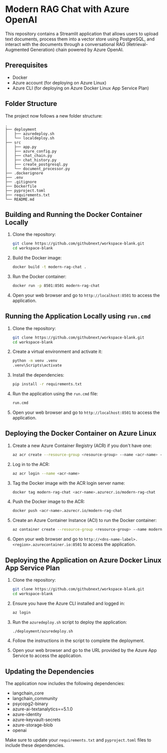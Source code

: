 # Modern RAG Chat with Azure OpenAI

This repository contains a Streamlit application that allows users to upload text documents, process them into a vector store using PostgreSQL, and interact with the documents through a conversational RAG (Retrieval-Augmented Generation) chain powered by Azure OpenAI.

## Prerequisites

- Docker
- Azure account (for deploying on Azure Linux)
- Azure CLI (for deploying on Azure Docker Linux App Service Plan)

## Folder Structure

The project now follows a new folder structure:

```
.
├── deployment
│   ├── azuredeploy.sh
│   └── localdeploy.sh
├── src
│   ├── app.py
│   ├── azure_config.py
│   ├── chat_chain.py
│   ├── chat_history.py
│   ├── create_postgresql.py
│   └── document_processor.py
├── .dockerignore
├── .env
├── .gitignore
├── Dockerfile
├── pyproject.toml
├── requirements.txt
└── README.md
```

## Building and Running the Docker Container Locally

1. Clone the repository:

   ```sh
   git clone https://github.com/githubnext/workspace-blank.git
   cd workspace-blank
   ```

2. Build the Docker image:

   ```sh
   docker build -t modern-rag-chat .
   ```

3. Run the Docker container:

   ```sh
   docker run -p 8501:8501 modern-rag-chat
   ```

4. Open your web browser and go to `http://localhost:8501` to access the application.

## Running the Application Locally using `run.cmd`

1. Clone the repository:

   ```sh
   git clone https://github.com/githubnext/workspace-blank.git
   cd workspace-blank
   ```

2. Create a virtual environment and activate it:

   ```sh
   python -m venv .venv
   .venv\Scripts\activate
   ```

3. Install the dependencies:

   ```sh
   pip install -r requirements.txt
   ```

4. Run the application using the `run.cmd` file:

   ```sh
   run.cmd
   ```

5. Open your web browser and go to `http://localhost:8501` to access the application.

## Deploying the Docker Container on Azure Linux

1. Create a new Azure Container Registry (ACR) if you don't have one:

   ```sh
   az acr create --resource-group <resource-group> --name <acr-name> --sku Basic
   ```

2. Log in to the ACR:

   ```sh
   az acr login --name <acr-name>
   ```

3. Tag the Docker image with the ACR login server name:

   ```sh
   docker tag modern-rag-chat <acr-name>.azurecr.io/modern-rag-chat
   ```

4. Push the Docker image to the ACR:

   ```sh
   docker push <acr-name>.azurecr.io/modern-rag-chat
   ```

5. Create an Azure Container Instance (ACI) to run the Docker container:

   ```sh
   az container create --resource-group <resource-group> --name modern-rag-chat --image <acr-name>.azurecr.io/modern-rag-chat --dns-name-label modern-rag-chat --ports 8501
   ```

6. Open your web browser and go to `http://<dns-name-label>.<region>.azurecontainer.io:8501` to access the application.

## Deploying the Application on Azure Docker Linux App Service Plan

1. Clone the repository:

   ```sh
   git clone https://github.com/githubnext/workspace-blank.git
   cd workspace-blank
   ```

2. Ensure you have the Azure CLI installed and logged in:

   ```sh
   az login
   ```

3. Run the `azuredeploy.sh` script to deploy the application:

   ```sh
   ./deployment/azuredeploy.sh
   ```

4. Follow the instructions in the script to complete the deployment.

5. Open your web browser and go to the URL provided by the Azure App Service to access the application.
   
## Updating the Dependencies

The application now includes the following dependencies:

- langchain_core
- langchain_community
- psycopg2-binary
- azure-ai-textanalytics==5.1.0
- azure-identity
- azure-keyvault-secrets
- azure-storage-blob
- openai

Make sure to update your `requirements.txt` and `pyproject.toml` files to include these dependencies.
